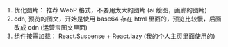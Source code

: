 1. 优化图片： 推荐 WebP 格式，不要用太大的图片 (ai 绘图，画廊的图片)
2. cdn, 预览的图文，开始是使用 base64 存在 html 里面的，预览比较慢，后面改成 cdn (运营宝图文里面)
3. 组件按需加载： React.Suspense + React.lazy (我的个人主页里面使用的)
